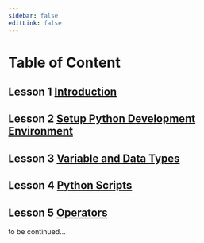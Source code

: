 ```yaml
---
sidebar: false
editLink: false
---
```


# Table of Content

## Lesson 1 [Introduction](introduction.md)

## Lesson 2 [Setup Python Development Environment](setup.md)

## Lesson 3 [Variable and Data Types](variable-and-data-types.md)

## Lesson 4 [Python Scripts](script.md)

## Lesson 5 [Operators](operator.md)

to be continued...
